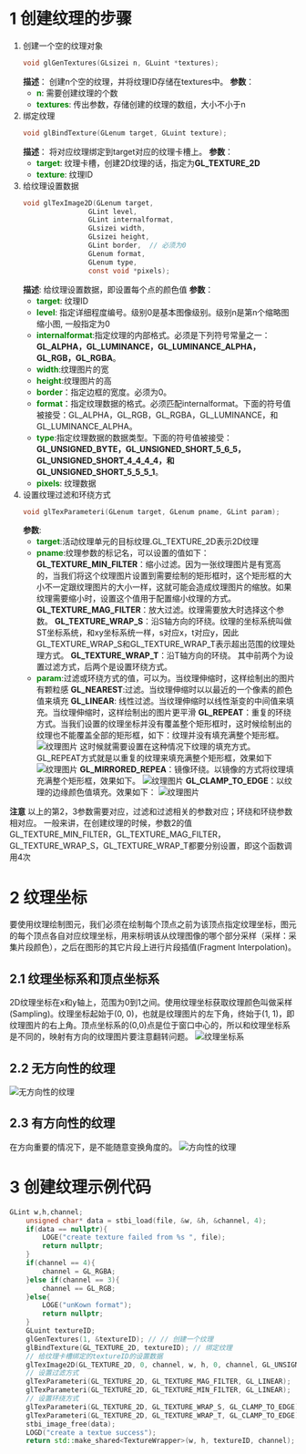 # 1 创建纹理的步骤
1. 创建一个空的纹理对象
    ```c
    void glGenTextures(GLsizei n, GLuint *textures);
    ```
    **描述**：
    创建n个空的纹理，并将纹理ID存储在textures中。
    **参数**：
    - **<font color=green>n</font>**: 需要创建纹理的个数
    - **<font color=green>textures</font>**: 传出参数，存储创建的纹理的数组，大小不小于n
2. 绑定纹理
    ```c
    void glBindTexture(GLenum target, GLuint texture);
    ```
    **描述**：
    将对应纹理绑定到target对应的纹理卡槽上。
    **参数**：
    - **<font color=green>target</font>**: 纹理卡槽，创建2D纹理的话，指定为**GL_TEXTURE_2D**
    - **<font color=green>texture</font>**: 纹理ID
3. 给纹理设置数据
    ```c
    void glTexImage2D(GLenum target, 
                    GLint level,
                    GLint internalformat,
                    GLsizei width, 
                    GLsizei height, 
                    GLint border,  // 必须为0
                    GLenum format, 
                    GLenum type,
                    const void *pixels);
    ```
    **描述**:
    给纹理设置数据，即设置每个点的颜色值
    **参数**：
    - **<font color=green>target</font>**: 纹理ID
    - **<font color=green>level</font>**: 指定详细程度编号。级别0是基本图像级别。级别n是第n个缩略图缩小图, 一般指定为0
    - **<font color=green>internalformat</font>**:指定纹理的内部格式。必须是下列符号常量之一：**GL_ALPHA，GL_LUMINANCE，GL_LUMINANCE_ALPHA，GL_RGB，GL_RGBA**。
    - **<font color=green>width</font>**:纹理图片的宽
    - **<font color=green>height</font>**:纹理图片的高
    - **<font color=green>border</font>**：指定边框的宽度。必须为0。
    - **<font color=green>format</font>**：指定纹理数据的格式。必须匹配internalformat。下面的符号值被接受：GL_ALPHA，GL_RGB，GL_RGBA，GL_LUMINANCE，和GL_LUMINANCE_ALPHA。
    - **<font color=green>type</font>**:指定纹理数据的数据类型。下面的符号值被接受：**GL_UNSIGNED_BYTE，GL_UNSIGNED_SHORT_5_6_5，GL_UNSIGNED_SHORT_4_4_4_4，和GL_UNSIGNED_SHORT_5_5_5_1**。
    - **<font color=green>pixels</font>**: 纹理数据
4. 设置纹理过滤和环绕方式
    ```c
    void glTexParameteri(GLenum target, GLenum pname, GLint param);
    ```
    **参数**:
    - **<font color=green>target</font>**:活动纹理单元的目标纹理.GL_TEXTURE_2D表示2D纹理
    - **<font color=green>pname</font>**:纹理参数的标记名，可以设置的值如下：
    **GL_TEXTURE_MIN_FILTER**：缩小过滤。因为一张纹理图片是有宽高的，当我们将这个纹理图片设置到需要绘制的矩形框时，这个矩形框的大小不一定跟纹理图片的大小一样，这就可能会造成纹理图片的缩放。如果纹理需要缩小时，设置这个值用于配置缩小纹理的方式。
    **GL_TEXTURE_MAG_FILTER**：放大过滤。纹理需要放大时选择这个参数。
    **GL_TEXTURE_WRAP_S**：沿S轴方向的环绕。纹理的坐标系统叫做ST坐标系统，和xy坐标系统一样，s对应x，t对应y，因此GL_TEXTURE_WRAP_S和GL_TEXTURE_WRAP_T表示超出范围的纹理处理方式。
    **GL_TEXTURE_WRAP_T**：沿T轴方向的环绕。
    其中前两个为设置过滤方式，后两个是设置环绕方式。
    - **<font color=green>param</font>**:过滤或环绕方式的值，可以为。当纹理伸缩时，这样绘制出的图片有颗粒感
    **GL_NEAREST**:过滤。当纹理伸缩时以以最近的一个像素的颜色值来填充
    **GL_LINEAR**: 线性过滤。当纹理伸缩时以线性渐变的中间值来填充。当纹理伸缩时，这样绘制出的图片更平滑
    **GL_REPEAT**：重复的环绕方式。当我们设置的纹理坐标并没有覆盖整个矩形框时，这时候绘制出的纹理也不能覆盖全部的矩形框，如下：纹理并没有填充满整个矩形框。
    ![纹理图片](img/openGLES_7.png)
    这时候就需要设置在这种情况下纹理的填充方式。GL_REPEAT方式就是以重复的纹理来填充满整个矩形框，效果如下
    ![纹理图片](img/openGLES_8.png)
    **GL_MIRRORED_REPEA**：镜像环绕。以镜像的方式将纹理填充满整个矩形框，效果如下。
    ![纹理图片](img/openGLES_9.png)
    **GL_CLAMP_TO_EDGE**：以纹理的边缘颜色值填充。效果如下：
    ![纹理图片](img/openGLES_10.png)

**注意**
以上的第2，3参数需要对应，过滤和过滤相关的参数对应；环绕和环绕参数相对应。
一般来讲，在创建纹理的时候，参数2的值GL_TEXTURE_MIN_FILTER，GL_TEXTURE_MAG_FILTER，GL_TEXTURE_WRAP_S，GL_TEXTURE_WRAP_T都要分别设置，即这个函数调用4次

# 2 纹理坐标
要使用纹理绘制图元，我们必须在绘制每个顶点之前为该顶点指定纹理坐标，图元的每个顶点各自对应纹理坐标，用来标明该从纹理图像的哪个部分采样（采样：采集片段颜色），之后在图形的其它片段上进行片段插值(Fragment Interpolation)。

## 2.1 纹理坐标系和顶点坐标系
2D纹理坐标在x和y轴上，范围为0到1之间。使用纹理坐标获取纹理颜色叫做采样(Sampling)。纹理坐标起始于(0, 0)，也就是纹理图片的左下角，终始于(1, 1)，即纹理图片的右上角。顶点坐标系的(0,0)点是位于窗口中心的，所以和纹理坐标系是不同的，映射有方向的纹理图片要注意翻转问题。
![纹理坐标系](img/openGLES_4.png)

## 2.2 无方向性的纹理
![无方向性的纹理](img/openGLES_5.png)
## 2.3 有方向性的纹理
在方向重要的情况下，是不能随意变换角度的。
![方向性的纹理](img/openGLES_6.png)

# 3 创建纹理示例代码
```c++
GLint w,h,channel;
    unsigned char* data = stbi_load(file, &w, &h, &channel, 4);
    if(data == nullptr){
        LOGE("create texture failed from %s ", file);
        return nullptr;
    }
    if(channel == 4){
        channel = GL_RGBA;
    }else if(channel == 3){
        channel == GL_RGB;
    }else{
        LOGE("unKown format");
        return nullptr;
    }
    GLuint textureID;
    glGenTextures(1, &textureID); // // 创建一个纹理
    glBindTexture(GL_TEXTURE_2D, textureID); // 绑定纹理
    // 给纹理卡槽绑定的textureID的设置数据
    glTexImage2D(GL_TEXTURE_2D, 0, channel, w, h, 0, channel, GL_UNSIGNED_BYTE, data);
    // 设置过滤方式
    glTexParameteri(GL_TEXTURE_2D, GL_TEXTURE_MAG_FILTER, GL_LINEAR);
    glTexParameteri(GL_TEXTURE_2D, GL_TEXTURE_MIN_FILTER, GL_LINEAR);
    // 设置环绕方式
    glTexParameteri(GL_TEXTURE_2D, GL_TEXTURE_WRAP_S, GL_CLAMP_TO_EDGE);
    glTexParameteri(GL_TEXTURE_2D, GL_TEXTURE_WRAP_T, GL_CLAMP_TO_EDGE);
    stbi_image_free(data);
    LOGD("create a textue success");
    return std::make_shared<TextureWrapper>(w, h, textureID, channel);
```

